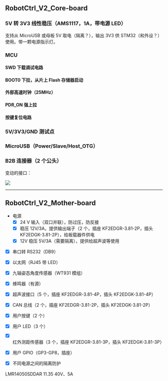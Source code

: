 ## RobotCtrl_V2_Core-board

### 5V 转 3V3 线性稳压（AMS1117，1A，带电源 LED）

支持从 MicroUSB 或母板 5V 取电（隔离？），输出 3V3 供 STM32（和外设？）使用。带一颗电源指示灯。

### MCU

#### SWD 下载调试电路

#### BOOT0 下拉，从片上 Flash 存储器启动

#### 外部高速时钟（25MHz）

#### PDR_ON 强上拉

#### 按键复位电路

### 5V/3V3/GND 测试点

### MicroUSB（Power/Slave/Host_OTG）

### B2B 连接器（2 个公头）

变动的接口：

![](https://wiki-media-1253965369.cos.ap-guangzhou.myqcloud.com/img/20210928204214.png)

---

## RobotCtrl_V2_Mother-board

- 电源
  - [x] 24 V 输入（双口并联），防过压，防反接
  - [x] 稳压 12V/3A，提供输出端子（2 个，插座 KF2EDGR-3.81-2P，插头 KF2EDGK-3.81-2P），给板载器件供电
  - [x] 12V 稳压 5V/3A（需要隔离），提供给超声波等使用
- [x] 串口转 RS232（DB9）
- [x] 以太网（RJ45 带 LED）
- [x] 九轴姿态角度传感器（WT931 模组）
- [x] 蜂鸣器（有源）
- [x] 超声波接口（5 个，插座 KF2EDGR-3.81-4P，插头 KF2EDGK-3.81-4P）
- [x] CAN 总线（2 个，插座 KF2EDGR-3.81-2P，插头 KF2EDGK-3.81-2P）
- [x] 用户按键（2 个）
- [x] 用户 LED（3 个）
- [x] 红外测距传感器（3 个，插座 KF2EDGR-3.81-3P，插头 KF2EDGK-3.81-3P）
- [x] 用户 GPIO（GP3-GP8，插座）
- [x] 不同电源之间的隔离防护


LMR14050SDDAR 11.35 40V、5A